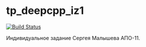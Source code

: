 # tp_deepcpp_iz1

[![Build Status](https://travis-ci.org/Shampooh/tp_deepcpp_iz1.svg?branch=dev)](https://travis-ci.org/Shampooh/tp_deepcpp_iz1)

Индивидуальное задание Сергея Малышева АПО-11.
